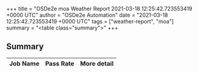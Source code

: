+++
title = "OSDe2e moa Weather Report 2021-03-18 12:25:42.723553419 +0000 UTC"
author = "OSDe2e Automation"
date = "2021-03-18 12:25:42.723553419 +0000 UTC"
tags = ["weather-report", "moa"]
summary = "<table class=\"summary\"></table>"
+++
## Summary

| Job Name | Pass Rate | More detail |
|----------|-----------|-------------|



